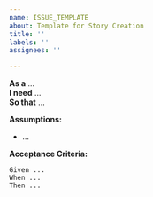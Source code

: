 ```yaml
---
name: ISSUE_TEMPLATE
about: Template for Story Creation
title: ''
labels: ''
assignees: ''

---
```


**As a** ...  
**I need** ...  
**So that** ...  

**Assumptions:** 
* ...

**Acceptance Criteria:**
```
Given ...
When ...
Then ...
```
